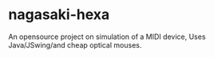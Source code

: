 # nagasaki-hexa
An opensource project on simulation of a MIDI device, Uses Java/JSwing/and cheap optical mouses.
